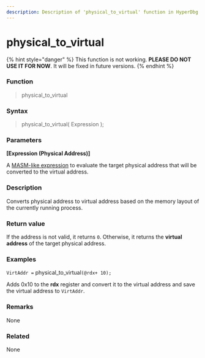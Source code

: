 ```yaml
---
description: Description of 'physical_to_virtual' function in HyperDbg Scripts
---
```


# physical\_to\_virtual

{% hint style="danger" %}
This function is not working. **PLEASE DO NOT USE IT FOR NOW**. It will be fixed in future versions.
{% endhint %}

### Function

> physical\_to\_virtual

### Syntax

> physical\_to\_virtual( Expression );

### Parameters

**\[Expression (Physical Address)]**

A [MASM-like expression](https://docs.hyperdbg.org/commands/scripting-language/assumptions-and-evaluations) to evaluate the target physical address that will be converted to the virtual address.

### Description

Converts physical address to virtual address based on the memory layout of the currently running process.

### Return value

If the address is not valid, it returns `0`. Otherwise, it returns the **virtual address** of the target physical address.

### Examples

`VirtAddr =` physical\_to\_virtual`(@rdx+ 10);`

Adds 0x10 to the **rdx** register and convert it to the virtual address and save the virtual address to `VirtAddr`.

### Remarks

None

### Related

None

